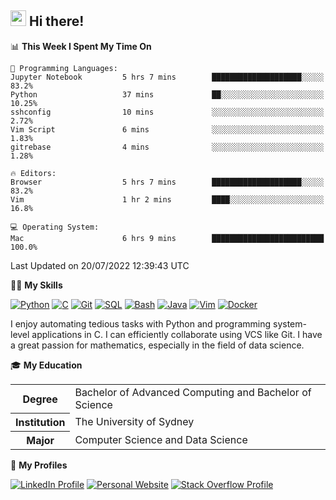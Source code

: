 ## <a href="#"><img src="https://media.giphy.com/media/hvRJCLFzcasrR4ia7z/giphy.gif" width="25px" height="25px"></a> Hi there!

<!--START_SECTION:waka-->
📊 **This Week I Spent My Time On** 

```text
💬 Programming Languages: 
Jupyter Notebook         5 hrs 7 mins        ████████████████████░░░░░   83.2% 
Python                   37 mins             ██░░░░░░░░░░░░░░░░░░░░░░░   10.25% 
sshconfig                10 mins             ░░░░░░░░░░░░░░░░░░░░░░░░░   2.72% 
Vim Script               6 mins              ░░░░░░░░░░░░░░░░░░░░░░░░░   1.83% 
gitrebase                4 mins              ░░░░░░░░░░░░░░░░░░░░░░░░░   1.28%

🔥 Editors: 
Browser                  5 hrs 7 mins        ████████████████████░░░░░   83.2% 
Vim                      1 hr 2 mins         ████░░░░░░░░░░░░░░░░░░░░░   16.8%

💻 Operating System: 
Mac                      6 hrs 9 mins        █████████████████████████   100.0%

```


 Last Updated on 20/07/2022 12:39:43 UTC
<!--END_SECTION:waka-->

💪🏻 **My Skills**

[![Python](https://img.shields.io/badge/-Python-yellow?style=flat-square&logo=Python)](#)
[![C     ](https://img.shields.io/badge/-C-blue?style=flat-square&logo=C)](#)
[![Git   ](https://img.shields.io/badge/-Git-grey?style=flat-square&logo=Git)](#)
[![SQL   ](https://img.shields.io/badge/-SQL-grey?style=flat-square&logo=SQLite)](#)
[![Bash  ](https://img.shields.io/badge/-Bash-grey?style=flat-square&logo=GNU-Bash)](#)
[![Java  ](https://img.shields.io/badge/-Java-grey?style=flat-square&logo=OpenJDK)](#)
[![Vim   ](https://img.shields.io/badge/-Vim-grey?style=flat-square&logo=Vim)](#)
[![Docker](https://img.shields.io/badge/-Docker-grey?style=flat-square&logo=Docker)](#)

I enjoy automating tedious tasks with Python and programming system-level applications in C. I can efficiently collaborate using VCS like Git. I have a great passion for mathematics, especially in the field of data science.

🎓 **My Education**

<table>
<tr>
    <th>Degree</th>
    <td>Bachelor of Advanced Computing and Bachelor of Science</td>
</tr>
<tr>
    <th>Institution</th>
    <td>The University of Sydney</td>
</tr>
<tr>
    <th>Major</th>
    <td>Computer Science and Data Science</td>
</tr>
</table>

🔗 **My Profiles**

[![LinkedIn Profile](https://img.shields.io/badge/-LinkedIn-blue?style=social&logo=LinkedIn)](https://www.linkedin.com/in/ziao-ji)
[![Personal Website](https://img.shields.io/badge/-Personal%20Website-blue?style=social&logo=Bootstrap)](https://www.jiziao.works)
[![Stack Overflow Profile](https://img.shields.io/badge/-Stack%20Overflow-blue?style=social&logo=StackOverflow)](https://stackoverflow.com/users/11658924/spearandshield)
